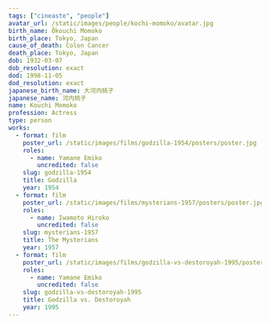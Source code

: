 ```yaml
---
tags: ["cineaste", "people"]
avatar_url: /static/images/people/kochi-momoko/avatar.jpg
birth_name: Ôkouchi Momoko
birth_place: Tokyo, Japan
cause_of_death: Colon Cancer
death_place: Tokyo, Japan
dob: 1932-03-07
dob_resolution: exact
dod: 1998-11-05
dod_resolution: exact
japanese_birth_name: 大河内桃子
japanese_name: 河内桃子
name: Kouchi Momoko
profession: Actress
type: person
works:
  - format: film
    poster_url: /static/images/films/godzilla-1954/posters/poster.jpg
    roles:
      - name: Yamane Emiko
        uncredited: false
    slug: godzilla-1954
    title: Godzilla
    year: 1954
  - format: film
    poster_url: /static/images/films/mysterians-1957/posters/poster.jpg
    roles:
      - name: Iwamoto Hiroko
        uncredited: false
    slug: mysterians-1957
    title: The Mysterians
    year: 1957
  - format: film
    poster_url: /static/images/films/godzilla-vs-destoroyah-1995/posters/poster.jpg
    roles:
      - name: Yamane Emiko
        uncredited: false
    slug: godzilla-vs-destoroyah-1995
    title: Godzilla vs. Destoroyah
    year: 1995
---
```

